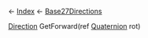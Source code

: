 ← [Index](Api-Index) ← [Base27Directions](VRageMath.Base27Directions)

[Direction](VRageMath.Base27Directions+Direction) GetForward(ref [Quaternion](VRageMath.Quaternion) rot)

